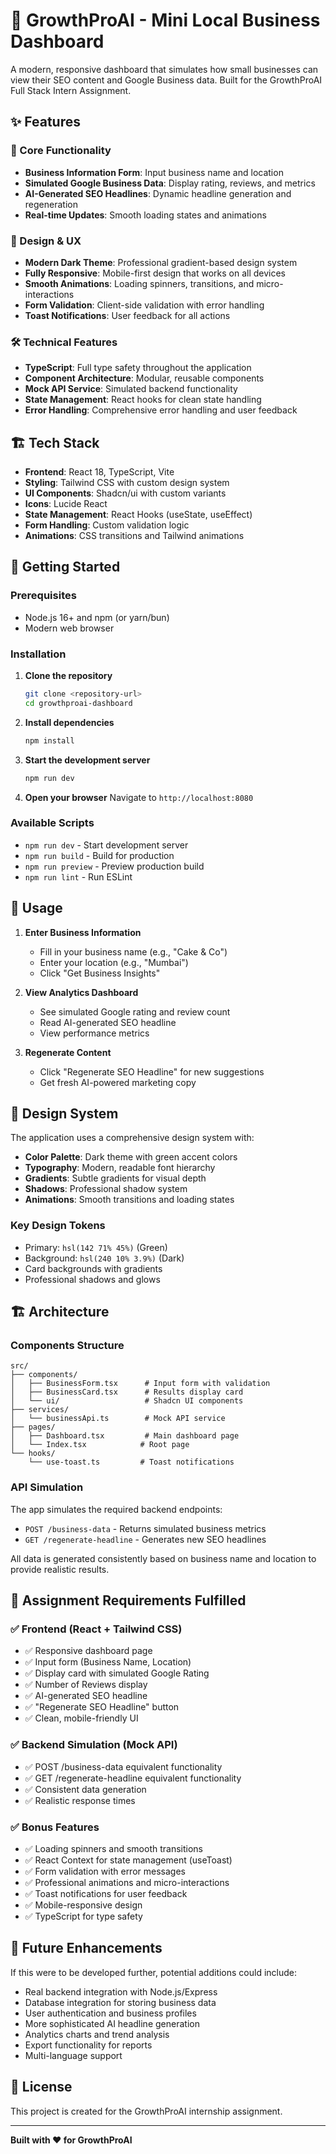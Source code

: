 # 🚀 GrowthProAI - Mini Local Business Dashboard

A modern, responsive dashboard that simulates how small businesses can view their SEO content and Google Business data. Built for the GrowthProAI Full Stack Intern Assignment.

## ✨ Features

### 🎯 Core Functionality
- **Business Information Form**: Input business name and location
- **Simulated Google Business Data**: Display rating, reviews, and metrics
- **AI-Generated SEO Headlines**: Dynamic headline generation and regeneration
- **Real-time Updates**: Smooth loading states and animations

### 🎨 Design & UX
- **Modern Dark Theme**: Professional gradient-based design system
- **Fully Responsive**: Mobile-first design that works on all devices
- **Smooth Animations**: Loading spinners, transitions, and micro-interactions
- **Form Validation**: Client-side validation with error handling
- **Toast Notifications**: User feedback for all actions

### 🛠️ Technical Features
- **TypeScript**: Full type safety throughout the application
- **Component Architecture**: Modular, reusable components
- **Mock API Service**: Simulated backend functionality
- **State Management**: React hooks for clean state handling
- **Error Handling**: Comprehensive error handling and user feedback

## 🏗️ Tech Stack

- **Frontend**: React 18, TypeScript, Vite
- **Styling**: Tailwind CSS with custom design system
- **UI Components**: Shadcn/ui with custom variants
- **Icons**: Lucide React
- **State Management**: React Hooks (useState, useEffect)
- **Form Handling**: Custom validation logic
- **Animations**: CSS transitions and Tailwind animations

## 🚀 Getting Started

### Prerequisites
- Node.js 16+ and npm (or yarn/bun)
- Modern web browser

### Installation

1. **Clone the repository**
   ```bash
   git clone <repository-url>
   cd growthproai-dashboard
   ```

2. **Install dependencies**
   ```bash
   npm install
   ```

3. **Start the development server**
   ```bash
   npm run dev
   ```

4. **Open your browser**
   Navigate to `http://localhost:8080`

### Available Scripts

- `npm run dev` - Start development server
- `npm run build` - Build for production
- `npm run preview` - Preview production build
- `npm run lint` - Run ESLint

## 📱 Usage

1. **Enter Business Information**
   - Fill in your business name (e.g., "Cake & Co")
   - Enter your location (e.g., "Mumbai")
   - Click "Get Business Insights"

2. **View Analytics Dashboard**
   - See simulated Google rating and review count
   - Read AI-generated SEO headline
   - View performance metrics

3. **Regenerate Content**
   - Click "Regenerate SEO Headline" for new suggestions
   - Get fresh AI-powered marketing copy

## 🎨 Design System

The application uses a comprehensive design system with:

- **Color Palette**: Dark theme with green accent colors
- **Typography**: Modern, readable font hierarchy
- **Gradients**: Subtle gradients for visual depth
- **Shadows**: Professional shadow system
- **Animations**: Smooth transitions and loading states

### Key Design Tokens
- Primary: `hsl(142 71% 45%)` (Green)
- Background: `hsl(240 10% 3.9%)` (Dark)
- Card backgrounds with gradients
- Professional shadows and glows

## 🏗️ Architecture

### Components Structure
```
src/
├── components/
│   ├── BusinessForm.tsx      # Input form with validation
│   ├── BusinessCard.tsx      # Results display card
│   └── ui/                   # Shadcn UI components
├── services/
│   └── businessApi.ts        # Mock API service
├── pages/
│   ├── Dashboard.tsx         # Main dashboard page
│   └── Index.tsx            # Root page
└── hooks/
    └── use-toast.ts         # Toast notifications
```

### API Simulation
The app simulates the required backend endpoints:

- `POST /business-data` - Returns simulated business metrics
- `GET /regenerate-headline` - Generates new SEO headlines

All data is generated consistently based on business name and location to provide realistic results.

## 🎯 Assignment Requirements Fulfilled

### ✅ Frontend (React + Tailwind CSS)
- ✅ Responsive dashboard page
- ✅ Input form (Business Name, Location)
- ✅ Display card with simulated Google Rating
- ✅ Number of Reviews display
- ✅ AI-generated SEO headline
- ✅ "Regenerate SEO Headline" button
- ✅ Clean, mobile-friendly UI

### ✅ Backend Simulation (Mock API)
- ✅ POST /business-data equivalent functionality
- ✅ GET /regenerate-headline equivalent functionality
- ✅ Consistent data generation
- ✅ Realistic response times

### ✅ Bonus Features
- ✅ Loading spinners and smooth transitions
- ✅ React Context for state management (useToast)
- ✅ Form validation with error messages
- ✅ Professional animations and micro-interactions
- ✅ Toast notifications for user feedback
- ✅ Mobile-responsive design
- ✅ TypeScript for type safety

## 🔮 Future Enhancements

If this were to be developed further, potential additions could include:

- Real backend integration with Node.js/Express
- Database integration for storing business data
- User authentication and business profiles
- More sophisticated AI headline generation
- Analytics charts and trend analysis
- Export functionality for reports
- Multi-language support

## 📄 License

This project is created for the GrowthProAI internship assignment.

---

**Built with ❤️ for GrowthProAI**